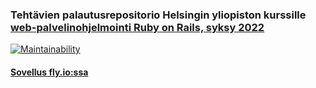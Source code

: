 ### Tehtävien palautusrepositorio Helsingin yliopiston kurssille [web-palvelinohjelmointi Ruby on Rails, syksy 2022](https://github.com/mluukkai/WebPalvelinohjelmointi2022/blob/main/wadror.md)

[![Maintainability](https://api.codeclimate.com/v1/badges/b73ed37aa75d603849e7/maintainability)](https://codeclimate.com/github/hoffrenm/ror-ratebeer/maintainability)

#### [Sovellus fly.io:ssa](https://wandering-leaf-1917.fly.dev/)
